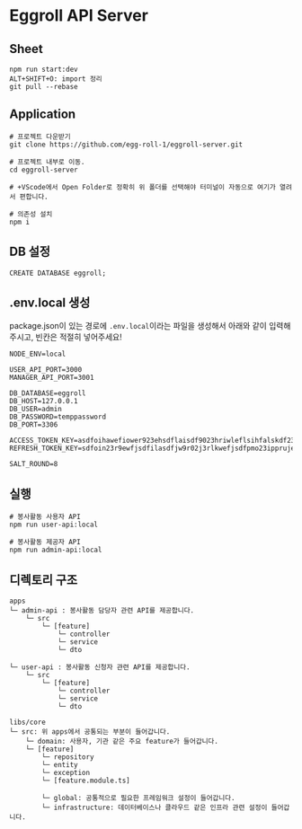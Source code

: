 # Eggroll API Server

## Sheet

```
npm run start:dev
ALT+SHIFT+O: import 정리
git pull --rebase
```

## Application

```
# 프로젝트 다운받기
git clone https://github.com/egg-roll-1/eggroll-server.git

# 프로젝트 내부로 이동.
cd eggroll-server

# +VScode에서 Open Folder로 정확히 위 폴더를 선택해야 터미널이 자동으로 여기가 열려서 편합니다.

# 의존성 설치
npm i
```

## DB 설정

```
CREATE DATABASE eggroll;
```

## .env.local 생성

package.json이 있는 경로에 `.env.local`이라는 파일을 생성해서 아래와 같이 입력해주시고, 빈칸은 적절히 넣어주세요!

```
NODE_ENV=local

USER_API_PORT=3000
MANAGER_API_PORT=3001

DB_DATABASE=eggroll
DB_HOST=127.0.0.1
DB_USER=admin
DB_PASSWORD=temppassword
DB_PORT=3306

ACCESS_TOKEN_KEY=asdfoihawefiower923ehsdflaisdf9023hriwleflsihfalskdf2390rhfsodfsdfsdf
REFRESH_TOKEN_KEY=sdfoin23r9ewfjsdfilasdfjw9r02j3rlkwefjsdfpmo23ippruje9w0fjsdilfjsdf

SALT_ROUND=8
```

## 실행

```
# 봉사활동 사용자 API
npm run user-api:local

# 봉사활동 제공자 API
npm run admin-api:local
```

## 디렉토리 구조

```
apps
└─ admin-api : 봉사활동 담당자 관련 API를 제공합니다.
    └─ src
        └─ [feature]
            └─ controller
            └─ service
            └─ dto

└─ user-api : 봉사활동 신청자 관련 API를 제공합니다.
    └─ src
        └─ [feature]
            └─ controller
            └─ service
            └─ dto

libs/core
└─ src: 위 apps에서 공통되는 부분이 들어갑니다.
    └─ domain: 사용자, 기관 같은 주요 feature가 들어갑니다.
    └─ [feature]
        └─ repository
        └─ entity
        └─ exception
        └─ [feature.module.ts]

        └─ global: 공통적으로 필요한 프레임워크 설정이 들어갑니다.
        └─ infrastructure: 데이터베이스나 클라우드 같은 인프라 관련 설정이 들어갑니다.
```
